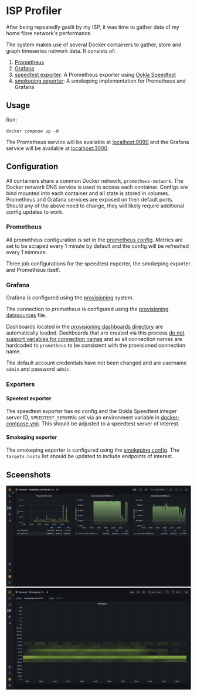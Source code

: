 # ISP Profiler

After being repeatedly gaslit by my ISP, it was time to gather data of my home fibre
network's performance.

The system makes use of several Docker containers to gather, store and graph
timeseries network data. It consists of:

1. [Prometheus](https://prometheus.io/)
2. [Grafana](https://grafana.com/)
3. [speedtest exporter](https://github.com/MiguelNdeCarvalho/speedtest-exporter): 
   A Prometheus exporter using [Ookla Speedtest](https://speedtest.net)
4. [smokeping exporter](https://github.com/SuperQ/smokeping_prober): A smokeping implementation
   for Prometheus and Grafana

## Usage

Run:

```
docker compose up -d
```

The Prometheus service will be available at [localhost:9090](http://localhost:9090)
and the Grafana service will be available at [localhost:3000](http://localhost:3000).

## Configuration

All containers share a common Docker network, `prometheus-network`.
The Docker network DNS service is used to access each container.
Configs are bind mounted into each container and all state is stored in volumes.
Prometheus and Grafana services are exposed on their default ports.
Should any of the above need to change, they will likely require additional config updates to work.

### Prometheus

All prometheus configuration is set in the [prometheus config](./config/prometheus.yml).
Metrics are set to be scraped every 1 minute by default and the config will be refreshed every 1 mimnute.

Three job configurations for the speedtest exporter, the smokeping exporter and Prometheus itself.

### Grafana

Grafana is configured using the
[provisioning](https://grafana.com/docs/grafana/latest/administration/provisioning/)
system.

The connection to prometheus is configured using the
[provisioning datasources](./config/grafana/provisioning/datasources/datasources.yaml)
file.

Dashboards located in the 
[provisioning dashboards directory](./config/grafana/provisioning/dashboards/)
are automatically loaded. Dashboards that are created via this process
[do not support variables for connection names](https://github.com/grafana/grafana/issues/10786)
and so all connection names are hardcoded to `prometheus` to be consistent
with the provisioned connection name.

The default account credentials have not been changed and are username `admin`
and password `admin`.

### Exporters

#### Speetest exporter

The speedtest exporter has no config and the Ookla Speedtest integer server ID,
`SPEEDTEST_SERVER`is set via an environment variable in
[docker-compose.yml](./docker-compose.yml). This should be adjusted to a speedtest server of interest.

#### Smokeping exporter

The smokeping exporter is configured using the [smokeping config](./config/smokeping_exporter.yml).
The `targets.hosts` list should be updated to include endpoints of interest.

## Sceenshots

![Speedtest dashboard](./images/speedtest.png "Speedtest dashboard")
![Smokeping dashboard](./images/smokeping.png "Smokeping dashboard")
